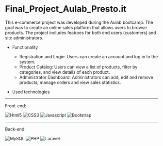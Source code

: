 # Final_Project_Aulab_Presto.it

<p>This e-commerce project was developed during the Aulab bootcamp. The goal was to create an online sales platform that allows users to browse products. The project includes features for both end users (customers) and site administrators.</p>

- Functionality
    * Registration and Login: Users can create an account and log in to the system.
    * Product Catalog: Users can view a list of products, filter by categories, and view details of each product.
    * Administrator Dashboard: Administrators can add, edit and remove products, manage orders and view sales statistics.

- Used technologies

<hr />
    Front-end:
<p>
   <img alt="Html5" src="https://img.shields.io/badge/HTML5-e64e03?style=flat-square&logo=html5&logoColor=white" />
   <img alt="CSS3" src="https://img.shields.io/badge/CSS3-1572B6?style=flat-square&logo=css3&logoColor=white" />
   <img alt="Javascript" src="https://img.shields.io/badge/JavaScript-323330?style=flat-square&logo=javascript&logoColor=F7DF1E" />
   <img alt="Bootstrap" src="https://img.shields.io/badge/Bootstrap-9b1fde?style=flat-square&logo=bootstrap&logoColor=white" />
</p>
  <hr />
  Back-end:
<p>
  <img alt="MySQL" src="https://img.shields.io/badge/MySQL-005C84?style=flat-square&logo=mysql&logoColor=white" />
  <img alt="PHP" src="https://img.shields.io/badge/PHP-777BB4?style=flat-square&logo=php&logoColor=white" />
  <img alt="Laravel" src="https://img.shields.io/badge/Laravel-C72525?style=flat-square&logo=laravel&logoColor=white" />
</p>
